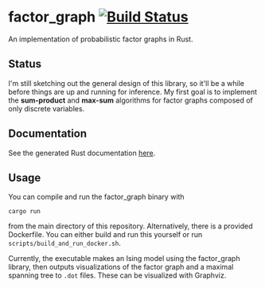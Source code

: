 # factor_graph [![Build Status](https://travis-ci.org/cannon10100/factor_graph.svg?branch=master)](https://travis-ci.org/cannon10100/factor_graph)
An implementation of probabilistic factor graphs in Rust.

## Status
I'm still sketching out the general design of this library, so it'll be a while before things are up and running for inference. My first goal is to implement the **sum-product** and **max-sum** algorithms for factor graphs composed of only discrete variables.

## Documentation
See the generated Rust documentation [here](cannontwo.com/factor_graph).

## Usage
You can compile and run the factor_graph binary with
```
cargo run
```
from the main directory of this repository. Alternatively, there is a provided Dockerfile. You can either build and run this yourself or run `scripts/build_and_run_docker.sh`.

Currently, the executable makes an Ising model using the factor_graph library, then outputs visualizations of the factor graph and a maximal spanning tree to `.dot` files. These can be visualized with Graphviz.
